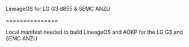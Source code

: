 LineageOS for LG G3 d855 & SEMC ANZU

===============

Local manifest needed to build LineageOS and AOKP for the LG G3 and SEMC ANZU


